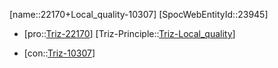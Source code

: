 ﻿---
type: TrizContradiction
aliases:
- 22170+Local_quality-10307
license: CC BY-SA 4.0
copyright: https://github.com/SpocWeb
IsDeleted: false
IsReadOnly: false
Confidential: public
tags: 
- Triz/Contradiction
---
[name::22170+Local_quality-10307]
[SpocWebEntityId::23945]
+ [pro::[Triz-22170](Triz-22170)]
[Triz-Principle::[Triz-Local_quality](tech/Triz/Principle/Triz-Local_quality.md)]
- [con::[Triz-10307](Triz-10307)]

